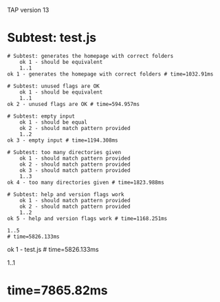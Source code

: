 TAP version 13
# Subtest: test.js
    # Subtest: generates the homepage with correct folders
        ok 1 - should be equivalent
        1..1
    ok 1 - generates the homepage with correct folders # time=1032.91ms
    
    # Subtest: unused flags are OK
        ok 1 - should be equivalent
        1..1
    ok 2 - unused flags are OK # time=594.957ms
    
    # Subtest: empty input
        ok 1 - should be equal
        ok 2 - should match pattern provided
        1..2
    ok 3 - empty input # time=1194.308ms
    
    # Subtest: too many directories given
        ok 1 - should match pattern provided
        ok 2 - should match pattern provided
        ok 3 - should match pattern provided
        1..3
    ok 4 - too many directories given # time=1823.988ms
    
    # Subtest: help and version flags work
        ok 1 - should match pattern provided
        ok 2 - should match pattern provided
        1..2
    ok 5 - help and version flags work # time=1168.251ms
    
    1..5
    # time=5826.133ms
ok 1 - test.js # time=5826.133ms

1..1
# time=7865.82ms
